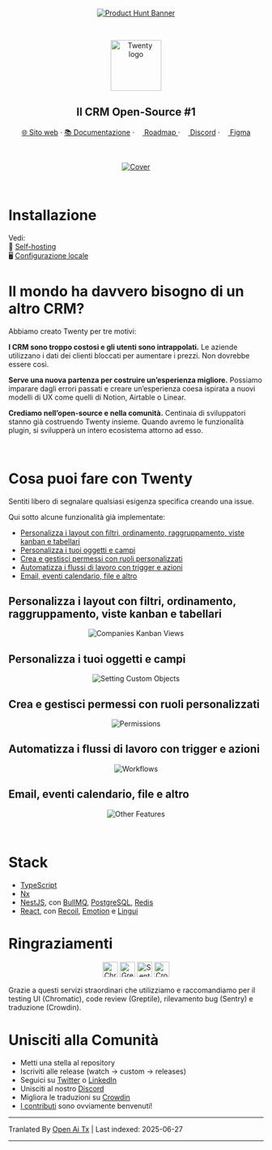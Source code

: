 <br />

<p align="center">
  <a href="https://www.producthunt.com/products/twenty-crm">
    <picture>
      <source media="(prefers-color-scheme: dark)" srcset="https://raw.githubusercontent.com/twentyhq/twenty/refs/heads/main/packages/twenty-website/public/images/readme/product-hunt-banner-light.png" />
      <source media="(prefers-color-scheme: light)" srcset="https://raw.githubusercontent.com/twentyhq/twenty/refs/heads/main/packages/twenty-website/public/images/readme/product-hunt-banner-light.png" />
      <img src="https://raw.githubusercontent.com/twentyhq/twenty/main/packages/twenty-website/public/images/readme/product-hunt-banner-light.png" alt="Product Hunt Banner" />
    </picture>
  </a>
</p>
<br />

<p align="center">
  <a href="https://www.twenty.com">
    <img src="https://raw.githubusercontent.com/twentyhq/twenty/main/packages/twenty-website/public/images/core/logo.svg" width="100px" alt="Twenty logo" />
  </a>
</p>

<h2 align="center" >Il CRM Open-Source #1</h2>

<p align="center"><a href="https://twenty.com">🌐 Sito web</a> · <a href="https://twenty.com/developers">📚 Documentazione</a> · <a href="https://github.com/orgs/twentyhq/projects/1"><img src="https://raw.githubusercontent.com/twentyhq/twenty/main/packages/twenty-website/public/images/readme/planner-icon.svg" width="12" height="12"/> Roadmap </a> · <a href="https://discord.gg/cx5n4Jzs57"><img src="https://raw.githubusercontent.com/twentyhq/twenty/main/packages/twenty-website/public/images/readme/discord-icon.svg" width="12" height="12"/> Discord</a> · <a href="https://www.figma.com/file/xt8O9mFeLl46C5InWwoMrN/Twenty"><img src="https://raw.githubusercontent.com/twentyhq/twenty/main/packages/twenty-website/public/images/readme/figma-icon.png"  width="12" height="12"/>  Figma</a></p> 
<br />


<p align="center">
  <a href="https://www.twenty.com">
    <picture>
      <source media="(prefers-color-scheme: dark)" srcset="https://raw.githubusercontent.com/twentyhq/twenty/refs/heads/main/packages/twenty-website/public/images/readme/github-cover-dark.png" />
      <source media="(prefers-color-scheme: light)" srcset="https://raw.githubusercontent.com/twentyhq/twenty/refs/heads/main/packages/twenty-website/public/images/readme/github-cover-light.png" />
      <img src="https://raw.githubusercontent.com/twentyhq/twenty/main/packages/twenty-website/public/images/readme/github-cover-light.png" alt="Cover" />
    </picture>
  </a>
</p>

<br />

# Installazione

Vedi:  
🚀 [Self-hosting](https://twenty.com/developers/section/self-hosting)  
🖥️ [Configurazione locale](https://twenty.com/developers/local-setup)  

# Il mondo ha davvero bisogno di un altro CRM?

Abbiamo creato Twenty per tre motivi:

**I CRM sono troppo costosi e gli utenti sono intrappolati.** Le aziende utilizzano i dati dei clienti bloccati per aumentare i prezzi. Non dovrebbe essere così.

**Serve una nuova partenza per costruire un’esperienza migliore.** Possiamo imparare dagli errori passati e creare un’esperienza coesa ispirata a nuovi modelli di UX come quelli di Notion, Airtable o Linear.

**Crediamo nell’open-source e nella comunità.** Centinaia di sviluppatori stanno già costruendo Twenty insieme. Quando avremo le funzionalità plugin, si svilupperà un intero ecosistema attorno ad esso.

<br />

# Cosa puoi fare con Twenty

Sentiti libero di segnalare qualsiasi esigenza specifica creando una issue.

Qui sotto alcune funzionalità già implementate:

+ [Personalizza i layout con filtri, ordinamento, raggruppamento, viste kanban e tabellari](#personalizza-i-layout-con-filtri-ordinamento-raggruppamento-viste-kanban-e-tabellari)
+ [Personalizza i tuoi oggetti e campi](#personalizza-i-tuoi-oggetti-e-campi)
+ [Crea e gestisci permessi con ruoli personalizzati](#crea-e-gestisci-permessi-con-ruoli-personalizzati)
+ [Automatizza i flussi di lavoro con trigger e azioni](#automatizza-i-flussi-di-lavoro-con-trigger-e-azioni)
+ [Email, eventi calendario, file e altro](#email-eventi-calendario-file-e-altro)


## Personalizza i layout con filtri, ordinamento, raggruppamento, viste kanban e tabellari

<p align="center">
    <picture>
      <source media="(prefers-color-scheme: dark)" srcset="https://raw.githubusercontent.com/twentyhq/twenty/refs/heads/main/packages/twenty-website/public/images/readme/views-dark.png" />
      <source media="(prefers-color-scheme: light)" srcset="https://raw.githubusercontent.com/twentyhq/twenty/refs/heads/main/packages/twenty-website/public/images/readme/views-light.png" />
      <img src="https://raw.githubusercontent.com/twentyhq/twenty/main/packages/twenty-website/public/images/readme/views-light.png" alt="Companies Kanban Views" />
    </picture>
</p>

## Personalizza i tuoi oggetti e campi

<p align="center">
    <picture>
      <source media="(prefers-color-scheme: dark)" srcset="https://raw.githubusercontent.com/twentyhq/twenty/refs/heads/main/packages/twenty-website/public/images/readme/data-model-dark.png" />
      <source media="(prefers-color-scheme: light)" srcset="https://raw.githubusercontent.com/twentyhq/twenty/refs/heads/main/packages/twenty-website/public/images/readme/data-model-light.png" />
      <img src="https://raw.githubusercontent.com/twentyhq/twenty/main/packages/twenty-website/public/images/readme/data-model-light.png" alt="Setting Custom Objects" />
    </picture>
</p>

## Crea e gestisci permessi con ruoli personalizzati

<p align="center">
    <picture>
      <source media="(prefers-color-scheme: dark)" srcset="https://raw.githubusercontent.com/twentyhq/twenty/refs/heads/main/packages/twenty-website/public/images/readme/permissions-dark.png" />
      <source media="(prefers-color-scheme: light)" srcset="https://raw.githubusercontent.com/twentyhq/twenty/refs/heads/main/packages/twenty-website/public/images/readme/permissions-light.png" />
      <img src="https://raw.githubusercontent.com/twentyhq/twenty/main/packages/twenty-website/public/images/readme/permissions-light.png" alt="Permissions" />
    </picture>
</p>

## Automatizza i flussi di lavoro con trigger e azioni

<p align="center">
    <picture>
      <source media="(prefers-color-scheme: dark)" srcset="https://raw.githubusercontent.com/twentyhq/twenty/refs/heads/main/packages/twenty-website/public/images/readme/workflows-dark.png" />
      <source media="(prefers-color-scheme: light)" srcset="https://raw.githubusercontent.com/twentyhq/twenty/refs/heads/main/packages/twenty-website/public/images/readme/workflows-light.png" />
      <img src="https://raw.githubusercontent.com/twentyhq/twenty/main/packages/twenty-website/public/images/readme/workflows-light.png" alt="Workflows" />
    </picture>
</p>

## Email, eventi calendario, file e altro

<p align="center">
    <picture>
      <source media="(prefers-color-scheme: dark)" srcset="https://raw.githubusercontent.com/twentyhq/twenty/refs/heads/main/packages/twenty-website/public/images/readme/plus-other-features-dark.png" />
      <source media="(prefers-color-scheme: light)" srcset="https://raw.githubusercontent.com/twentyhq/twenty/refs/heads/main/packages/twenty-website/public/images/readme/plus-other-features-light.png" />
      <img src="https://raw.githubusercontent.com/twentyhq/twenty/main/packages/twenty-website/public/images/readme/plus-other-features-light.png" alt="Other Features" />
    </picture>
</p>

<br />

# Stack
- [TypeScript](https://www.typescriptlang.org/)
- [Nx](https://nx.dev/)
- [NestJS](https://nestjs.com/), con [BullMQ](https://bullmq.io/), [PostgreSQL](https://www.postgresql.org/), [Redis](https://redis.io/)
- [React](https://reactjs.org/), con [Recoil](https://recoiljs.org/), [Emotion](https://emotion.sh/) e [Lingui](https://lingui.dev/)



# Ringraziamenti

<p align="center">
  <a href="https://www.chromatic.com/"><img src="https://raw.githubusercontent.com/twentyhq/twenty/main/packages/twenty-website/public/images/readme/chromatic.png" height="30" alt="Chromatic" /></a>
  <a href="https://greptile.com"><img src="https://raw.githubusercontent.com/twentyhq/twenty/main/packages/twenty-website/public/images/readme/greptile.png" height="30" alt="Greptile" /></a>
  <a href="https://sentry.io/"><img src="https://raw.githubusercontent.com/twentyhq/twenty/main/packages/twenty-website/public/images/readme/sentry.png" height="30" alt="Sentry" /></a>
  <a href="https://crowdin.com/"><img src="https://raw.githubusercontent.com/twentyhq/twenty/main/packages/twenty-website/public/images/readme/crowdin.png" height="30" alt="Crowdin" /></a>
</p>

  Grazie a questi servizi straordinari che utilizziamo e raccomandiamo per il testing UI (Chromatic), code review (Greptile), rilevamento bug (Sentry) e traduzione (Crowdin).


# Unisciti alla Comunità

- Metti una stella al repository
- Iscriviti alle release (watch -> custom -> releases)
- Seguici su [Twitter](https://twitter.com/twentycrm) o [LinkedIn](https://www.linkedin.com/company/twenty/) 
- Unisciti al nostro [Discord](https://discord.gg/cx5n4Jzs57)
- Migliora le traduzioni su [Crowdin](https://twenty.crowdin.com/twenty) 
- [I contributi](https://github.com/twentyhq/twenty/contribute) sono ovviamente benvenuti! 


---

Tranlated By [Open Ai Tx](https://github.com/OpenAiTx/OpenAiTx) | Last indexed: 2025-06-27

---